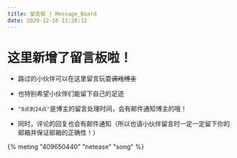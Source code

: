 ```yaml
---
title: 留言板 | Message_Board
date: 2020-12-16 11:28:12
---
```

# 这里新增了留言板啦！

* 路过的小伙伴可以在这里留言玩耍~~调戏博主~~

* 也特别希望小伙伴们能留下自己的足迹

* `"8点到24点"`是博主的留言处理时间，会有邮件通知博主的哦！

* 同时，评论的回复也会有邮件通知（所以也请小伙伴留言时一定一定留下你的邮箱并保证邮箱的正确性！）

{% meting "409650440" "netease" "song" %}
